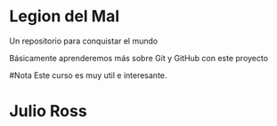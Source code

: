 # Legion del Mal
Un repositorio para conquistar el mundo

Básicamente aprenderemos más sobre Git y GitHub con este proyecto


#Nota
Este curso es muy util e interesante.

# Julio Ross